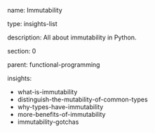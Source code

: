 name: Immutability

type: insights-list

description: All about immutability in Python.

section: 0

parent: functional-programming

insights:
  - what-is-immutability
  - distinguish-the-mutability-of-common-types
  - why-types-have-immutability
  - more-benefits-of-immutability
  - immutability-gotchas

